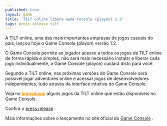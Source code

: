 ```yaml
---
published: true
layout: game
title: 'TILT online libera Game Console (playon) 1.2'
tags: press-release tilt
---
```



A TILT online, uma das mais importantes empresas de jogos casuais do país, lançou hoje o Game Console (playon) versão 1.2.

O Game Console permite ao jogador acesso a todos os jogos da TILT online de forma rápida e simples, não será mais necessário instalar e liberar cada jogo individualmente, o Game Console (playon) cuidará disto para você.

Segundo a TILT online, nas próximas versões do Game Console será possível jogar adventures online e acessar jogos de desenvolvedores independentes, tudo através da interface intuitiva do Game Console.

Veja no <a style="font-weight: bold; color: #ff9900;" href="{{ site.baseurl }}/tags/tilt">jogosdaqui</a>
 alguns jogos da TILT online que estão disponíveis no Game Console.

Confira o <a href="{{ site.baseurl }}/2005/09/24/tilt-online-game-console-playon-1-2/">press release</a>
.

Mais informações sobre o lançamento no site oficial do <a href="http://www.tilt.net/playon/">Game Console</a>
.


